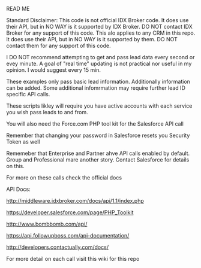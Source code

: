 READ ME

Standard Disclaimer: This code is not official IDX Broker code. It does use their API, but in NO WAY is it supported by IDX Broker. DO NOT contact IDX Broker for any support of this code.
This alo applies to any CRM in this repo. It does use their API, but in NO WAY is it supported by them. DO NOT contact them for any support of this code.

I DO NOT recommend attempting to get and pass lead data every second or evey minute. A goal of "real time" updating is not practical nor useful in my opinion. I would suggest every 15 min.

These examples only pass basic lead information. Additionally information can be added. Some additional infomrmation may require further lead ID specific API calls.

These scripts likley will require you have active accounts with each service you wish pass leads to and from.

You will also need the Force.com PHP tool kit for the Salesforce API call

Remember that changing your password in Salesforce resets you Security Token as well

Rememeber that Enterprise and Partner ahve API calls enabled by default. Group and Professional mare another story. Contact Salesforce for details on this.

For more on these calls check the official docs

API Docs:

http://middleware.idxbroker.com/docs/api/1.1/index.php

https://developer.salesforce.com/page/PHP_Toolkit

http://www.bombbomb.com/api/

https://api.followupboss.com/api-documentation/

http://developers.contactually.com/docs/

For more detail on each call visit this wiki for this repo

